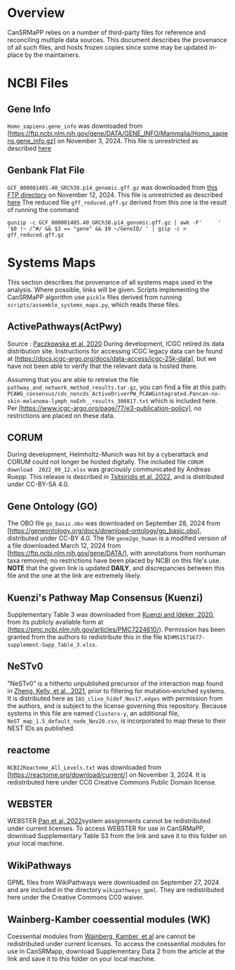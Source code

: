 # Overview

CanSRMaPP relies on a number of third-party files for reference and reconciling
multiple data sources. This document describes the provenance of all such files,
and hosts frozen copies since some may be updated in-place by the maintainers.

# NCBI Files

## Gene Info
`Homo_sapiens.gene_info` was downloaded from
[https://ftp.ncbi.nlm.nih.gov/gene/DATA/GENE_INFO/Mammalia/Homo_sapiens.gene_info.gz] on
November 3, 2024. This file is unrestricted as described [here](https://ftp.ncbi.nlm.nih.gov/README.ftp)

## Genbank Flat File

`GCF_000001405.40_GRCh38.p14_genomic.gff.gz` was downloaded from [this FTP directory](https://ftp.ncbi.nlm.nih.gov/genomes/refseq/vertebrate_mammalian/Homo_sapiens/latest_assembly_versions/GCF_000001405.40_GRCh38.p14/) on November 12, 2024. This file is unrestricted as described [here](https://ftp.ncbi.nlm.nih.gov/README.ftp)
The reduced file `gff_reduced.gff.gz` derived from this one is the result of running the command 
```
gunzip -c GCF_000001405.40_GRCh38.p14_genomic.gff.gz | awk -F'     ' '$0 !~ /^#/ && $3 == "gene" && $9 ~/GeneID/ ' | gzip -c > gff_reduced.gff.gz
```






# Systems Maps

This section describes the provenance of all systems maps used in the 
analysis.  Where possible, links will be given.  Scripts implementing the 
CanSRMaPP algorithm use `pickle` files derived from running 
`scripts/assemble_systems_maps.py`, which reads these files.


## ActivePathways(ActPwy)
Source : [Paczkowska et al, 2020](https://doi.org/10.1038/s41467-019-13983-9) 
During development, ICGC retired its data distribution site. Instructions for 
accessing ICGC legacy data can be found at 
[https://docs.icgc-argo.org/docs/data-access/icgc-25k-data], but we have not 
been able to verify that the relevant data is hosted there.

Assuming that you are able to retreive the file 
`pathway_and_network_method_results.tar.gz`, you can find a file at this 
path: 
`PCAWG_consensus/cds_noncds_ActiveDriverPW_PCAWGintegrated.Pancan-no-skin-melanoma-lymph_noEnh__results_300817.txt`
which is included here. Per 
[https://www.icgc-argo.org/page/77/e3-publication-policy], no restrictions 
are placed on these data.

## CORUM

During development, Helmholtz-Munich was hit by a cyberattack and CORUM could 
not longer be hosted digitally.  The included file `CORUM download 
2022_09_12.xlsx` was graciously  communicated by Andreas Ruepp. This release is 
described in [Tsitsiridis et al, 2022](https://doi.org/10.1093/nar/gkac1015), 
and is distributed under CC-BY-SA 4.0.

##  Gene Ontology (GO)

The OBO file `go_basic.obo` was downloaded on September 28, 2024 from 
[https://geneontology.org/docs/download-ontology/go_basic.obo], distributed 
under CC-BY 4.0. The file `gene2go_human` is a modified version of a file 
downloaded March 12, 2024 from [https://ftp.ncbi.nlm.nih.gov/gene/DATA/], 
with annotations from nonhuman taxa removed; no restrictions have been placed 
by NCBI on this file's use. **NOTE** that the given link is updated 
**DAILY**, and discrepancies between this file and the one at the link are 
extremely likely.

## Kuenzi's Pathway Map Consensus (Kuenzi)

Supplementary Table 3 was downloaded from [Kuenzi and Ideker, 
2020](https://doi.org/10.1038/s41568-020-0240-7), from its publicly available 
form at (https://pmc.ncbi.nlm.nih.gov/articles/PMC7224610/).  Permission has 
been granted from the authors to redistribute this in the file 
`NIHMS1571677-supplement-Supp_Table_3.xlsx`.

## NeSTv0

"NeSTv0" is a hitherto unpublished precursor of the interaction map found in
[Zheng, Kelly, et al., 2021](https://doi.org/10.1126/science.abf3067), prior
to filtering for mutation-enriched systems. It is distributed here as
`IAS_clixo_hidef_Nov17.edges` with permission from the authors, and is 
subject to the license governing this repository. Because systems in this
file are named `Clusterx-y`, an additional file, `NeST_map_1.5_default_node_Nov20.csv`,
is incorporated to map these to their NEST IDs as published.

## reactome

`NCBI2Reactome_All_Levels.txt` was downloaded from [https://reactome.org/download/current/]
on November 3, 2024. It is redistributed here under CC0 Creative Commons Public Domain license.

## WEBSTER

WEBSTER [Pan et al, 2022](https://doi.org/10.1016/j.cels.2021.12.005)system 
assignments cannot be redistributed under current licenses. To access WEBSTER 
for use in CanSRMaPP, download Supplementary Table S3 from the link and save
it to this folder on your local machine.

## WikiPathways

GPML files from WikiPathways were downloaded on September 27, 2024 and are included in the
directory `wikipathways_gpml`. 
They are redistributed here under the Creative Commons CC0 waiver.

## Wainberg-Kamber coessential modules (WK)

Coessential modules from [Wainberg, Kamber, et al](https://doi.org/10.1038/s41588-021-00840-z)
are cannot be redistributed under current licenses. To access the coessential modules
for use in CanSRMapp, download Supplementary Data 2 from the article at the link
and save it to this folder on your local machine.




